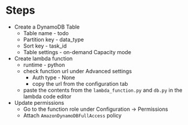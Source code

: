 # Steps

- Create a DynamoDB Table
    - Table name - todo
    - Partition key - data_type
    - Sort key - task_id
    - Table settings - on-demand Capacity mode
- Create lambda function 
    - runtime - python
    - check function url under Advanced settings
        - Auth type - None
        - copy the url from the configuration tab
    - paste the contents from the `lambda_function.py` and `db.py` in the lambda code editor
- Update permissions
    - Go to the function role under Configuration -> Permissions
    - Attach `AmazonDynamoDBFullAccess` policy
    